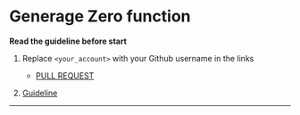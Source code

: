 # Generage Zero function

**Read the guideline before start**

1. Replace `<your_account>` with your Github username in the links
    - [PULL REQUEST](https://github.com/mate-academy/js_get-value-at-zero/pull/217)

2. [Guideline](https://github.com/mate-academy/js_task-guideline/blob/master/README.md)
___
